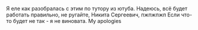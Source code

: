 Я еле как разобралась с этим по тутору из ютуба. Надеюсь, всё будет работать правильно, не ругайте, Никита Сергеевич, пжпжпжп
Если что-то будет не так - я не виновата. My apologies
